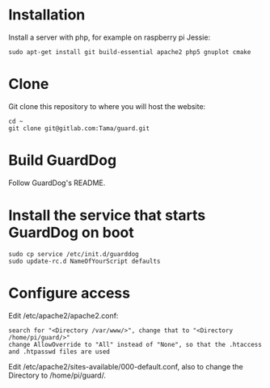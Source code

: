 # Installation

Install a server with php, for example on raspberry pi Jessie:

```
sudo apt-get install git build-essential apache2 php5 gnuplot cmake
```

# Clone

Git clone this repository to where you will host the website:

```
cd ~
git clone git@gitlab.com:Tama/guard.git
```

# Build GuardDog

Follow GuardDog's README.

# Install the service that starts GuardDog on boot

```
sudo cp service /etc/init.d/guarddog
sudo update-rc.d NameOfYourScript defaults
```

# Configure access

Edit /etc/apache2/apache2.conf:

```
search for "<Directory /var/www/>", change that to "<Directory /home/pi/guard/>"
change AllowOverride to "All" instead of "None", so that the .htaccess and .htpasswd files are used
```

Edit /etc/apache2/sites-available/000-default.conf, also to change the Directory to /home/pi/guard/.

